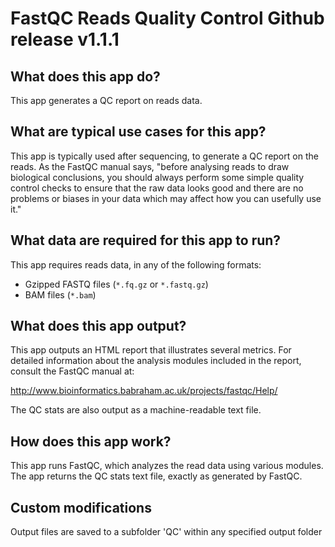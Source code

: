 # FastQC Reads Quality Control Github release v1.1.1

## What does this app do?

This app generates a QC report on reads data.

## What are typical use cases for this app?

This app is typically used after sequencing, to generate a QC report on the reads. As the FastQC manual says, "before analysing
reads to draw biological conclusions, you should always perform some simple quality control checks to ensure
that the raw data looks good and there are no problems or biases in your data which may affect how you can usefully use it."

## What data are required for this app to run?

This app requires reads data, in any of the following formats:

- Gzipped FASTQ files (`*.fq.gz` or `*.fastq.gz`)
- BAM files (`*.bam`)

## What does this app output?

This app outputs an HTML report that illustrates several metrics. For detailed information about the analysis modules included
in the report, consult the FastQC manual at:

http://www.bioinformatics.babraham.ac.uk/projects/fastqc/Help/

The QC stats are also output as a machine-readable text file.

## How does this app work?

This app runs FastQC, which analyzes the read data using various modules. The app returns the QC stats text file, exactly as
generated by FastQC.


## Custom modifications
Output files are saved to a subfolder 'QC' within any specified output folder